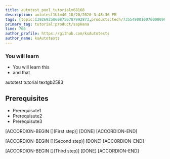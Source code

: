 ```yaml
---
title: autotest_pool_tutorialx68168
description: autotest1Utm46_10/20/2020 3:48:36 PM
tags: [topic:139269250608756787992873,products:tech/73554900100700000996,tutorial:experience/advanced]
primary_tag: tutorial:product/sapHana
time: 766
author_profile: https://github.com/ksAutotests
author_name: ksAutotests
---
```

### You will learn
- You will learn this
- and that

autotest tutorial textgb2583

## Prerequisites
- Prerequisute1
- Prerequisute2
- Prerequisute3

[ACCORDION-BEGIN [](First step)]
[DONE]
[ACCORDION-END]

[ACCORDION-BEGIN [](Second step)]
[DONE]
[ACCORDION-END]

[ACCORDION-BEGIN [](Third step)]
[DONE]
[ACCORDION-END]

